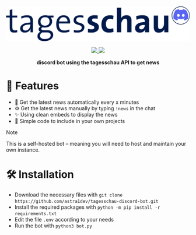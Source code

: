 <p align="center">
  <img src="/image.png">
</p>

<p align="center">
  
  <a href="https://www.gnu.org/licenses/gpl-3.0.html">
    <img src="https://img.shields.io/badge/license-GPL-brightgreen.svg?style=plastic&logo=GNU&label=License">
  </a>
  
  <a href="https://github.com/astra1dev/tagesschau-discord-bot/actions/workflows/python-app.yml">
    <img src="https://github.com/astra1dev/tagesschau-discord-bot/actions/workflows/python-app.yml/badge.svg?event=push">
  </a>
  
</p>

<p align="center">
<b>discord bot using the tagesschau API to get news</b>
</p>

# 🎉 Features
- 🤖 Get the latest news automatically every x minutes
- ⚙️ Get the latest news manually by typing `!news` in the chat
- ✨ Using clean embeds to display the news
- 🔰 Simple code to include in your own projects

> [!NOTE]
> This is a self-hosted bot – meaning you will need to host and maintain your own instance.

# 🛠️ Installation

- Download the necessary files with `git clone https://github.com/astra1dev/tagesschau-discord-bot.git`
- Install the required packages with `python -m pip install -r requirements.txt`
- Edit the file `.env` according to your needs
- Run the bot with `python3 bot.py`
